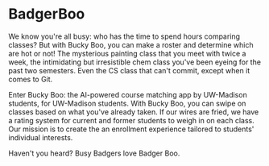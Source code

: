 # BadgerBoo
We know you're all busy: who has the time to spend hours comparing classes? But with Bucky Boo, you can make a roster and determine which are hot or not! The mysterious painting class that you meet with twice a week, the intimidating but irresistible chem class you've been eyeing for the past two semesters. Even the CS class that can't commit, except when it comes to Git.

Enter Bucky Boo: the AI-powered course matching app by UW-Madison students, for UW-Madison students. With Bucky Boo, you can swipe on classes based on what you've already taken. If our wires are fried, we have a rating system for current and former students to weigh in on each class. Our mission is to create the an enrollment experience tailored to students' individual interests. 

Haven't you heard? Busy Badgers love Badger Boo.
